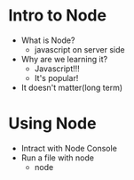 # Intro to Node

* What is Node?
	* javascript on server side
* Why are we learning it?
	* Javascript!!!
	* It's popular!
* It doesn't matter(long term)

# Using Node
* Intract with Node Console
* Run a file with node
	* node <filename>